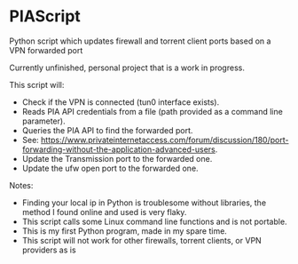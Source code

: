 # PIAScript
Python script which updates firewall and torrent client ports based on a VPN forwarded port

Currently unfinished, personal project that is a work in progress.

This script will:
- Check if the VPN is connected (tun0 interface exists).
- Reads PIA API credentials from a file (path provided as a command line parameter).
- Queries the PIA API to find the forwarded port. 
- See: https://www.privateinternetaccess.com/forum/discussion/180/port-forwarding-without-the-application-advanced-users.
- Update the Transmission port to the forwarded one.
- Update the ufw open port to the forwarded one.
 
Notes:
- Finding your local ip in Python is troublesome without libraries, the method I found online and used is very flaky.
- This script calls some Linux command line functions and is not portable.
- This is my first Python program, made in my spare time.
- This script will not work for other firewalls, torrent clients, or VPN providers as is
